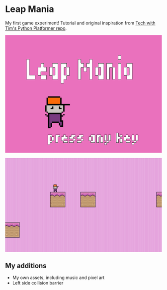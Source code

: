# Leap Mania

My first game experiment! Tutorial and original inspiration from [Tech with Tim's Python Platformer repo](https://github.com/techwithtim/Python-Platformer).

!["Leap Mania Title"](https://github.com/migauth/Leap-Mania/blob/main/assets/title.png?raw=true)

!["Leap Mania Screenshot"](https://github.com/migauth/Leap-Mania/blob/main/assets/LM.png?raw=true)

## My additions
- My own assets, including music and pixel art
- Left side collision barrier